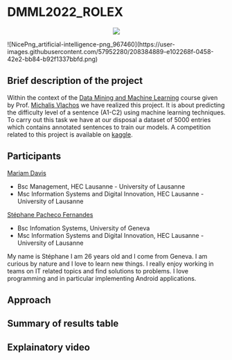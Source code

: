 # DMML2022_ROLEX
<p align="center">
<img src="https://user-images.githubusercontent.com/57952280/208384889-e102268f-0458-42e2-bb84-b92f1337bbfd.png">
</p>
![NicePng_artificial-intelligence-png_967460](https://user-images.githubusercontent.com/57952280/208384889-e102268f-0458-42e2-bb84-b92f1337bbfd.png)

## Brief description of the project
Within the context of the [Data Mining and Machine Learning](https://hecnet.unil.ch/hec/syllabus/descriptif/2457?dyn_lang=fr) course given by Prof. [Michalis Vlachos](https://www.linkedin.com/in/michalis-vlachos/) we have realized this project. It is about predicting the difficulty level of a sentence (A1-C2) using machine learning techniques. To carry out this task we have at our disposal a dataset of 5000 entries which contains annotated sentences to train our models. A competition related to this project is available on [kaggle](https://www.kaggle.com/competitions/detecting-french-texts-difficulty-level-2022/overview).

## Participants
[Mariam Davis](https://www.linkedin.com/in/mariam-davis-439385209/)
- Bsc Management, HEC Lausanne - University of Lausanne
- Msc Information Systems and Digital Innovation, HEC Lausanne - University of Lausanne 

[Stéphane Pacheco Fernandes](https://www.linkedin.com/in/stéphane-pacheco-fernandes)
- Bsc Infomation Systems, University of Geneva
- Msc Information Systems and Digital Innovation, HEC Lausanne - University of Lausanne 

My name is Stéphane I am 26 years old and I come from Geneva. I am curious by nature and I love to learn new things. I really enjoy working in teams on IT related topics and find solutions to problems. I love programming and in particular implementing Android applications.


 
## Approach

## Summary of results table

## Explainatory video

